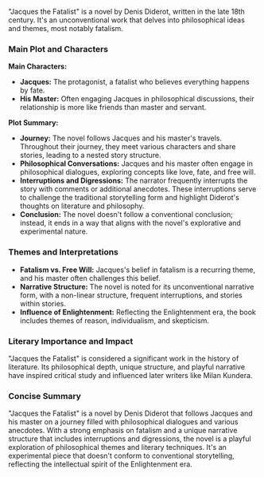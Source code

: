 "Jacques the Fatalist" is a novel by Denis Diderot, written in the late 18th century. It's an unconventional work that delves into philosophical ideas and themes, most notably fatalism.

### Main Plot and Characters

**Main Characters:**
- **Jacques:** The protagonist, a fatalist who believes everything happens by fate.
- **His Master:** Often engaging Jacques in philosophical discussions, their relationship is more like friends than master and servant.

**Plot Summary:**
- **Journey:** The novel follows Jacques and his master's travels. Throughout their journey, they meet various characters and share stories, leading to a nested story structure.
- **Philosophical Conversations:** Jacques and his master often engage in philosophical dialogues, exploring concepts like love, fate, and free will.
- **Interruptions and Digressions:** The narrator frequently interrupts the story with comments or additional anecdotes. These interruptions serve to challenge the traditional storytelling form and highlight Diderot's thoughts on literature and philosophy.
- **Conclusion:** The novel doesn't follow a conventional conclusion; instead, it ends in a way that aligns with the novel's explorative and experimental nature.

### Themes and Interpretations

- **Fatalism vs. Free Will:** Jacques's belief in fatalism is a recurring theme, and his master often challenges this belief.
- **Narrative Structure:** The novel is noted for its unconventional narrative form, with a non-linear structure, frequent interruptions, and stories within stories.
- **Influence of Enlightenment:** Reflecting the Enlightenment era, the book includes themes of reason, individualism, and skepticism.

### Literary Importance and Impact

"Jacques the Fatalist" is considered a significant work in the history of literature. Its philosophical depth, unique structure, and playful narrative have inspired critical study and influenced later writers like Milan Kundera.

### Concise Summary
"Jacques the Fatalist" is a novel by Denis Diderot that follows Jacques and his master on a journey filled with philosophical dialogues and various anecdotes. With a strong emphasis on fatalism and a unique narrative structure that includes interruptions and digressions, the novel is a playful exploration of philosophical themes and literary techniques. It's an experimental piece that doesn't conform to conventional storytelling, reflecting the intellectual spirit of the Enlightenment era.